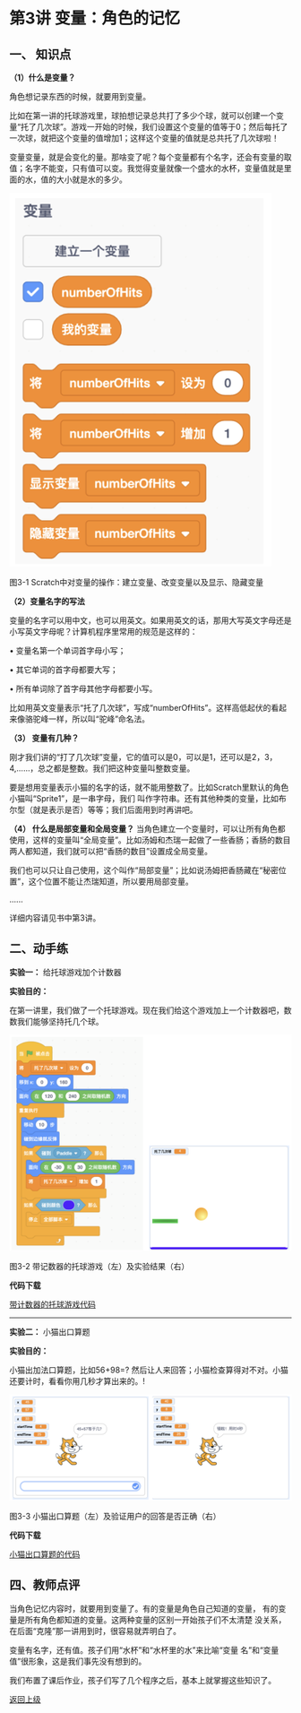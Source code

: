 # 第3讲 变量：角色的记忆


## 一、	知识点



**（1）什么是变量？** 

角色想记录东西的时候，就要用到变量。

比如在第一讲的托球游戏里，球拍想记录总共打了多少个球，就可以创建一个变量“托了几次球”。游戏一开始的时候，我们设置这个变量的值等于0；然后每托了一次球，就把这个变量的值增加1；这样这个变量的值就是总共托了几次球啦！

变量变量，就是会变化的量。那啥变了呢？每个变量都有个名字，还会有变量的取值；名字不能变，只有值可以变。我觉得变量就像一个盛水的水杯，变量值就是里面的水，值的大小就是水的多少。

![图3-1](Figures/Lec3-1.png)

图3-1 Scratch中对变量的操作：建立变量、改变变量以及显示、隐藏变量


**（2）变量名字的写法**


变量的名字可以用中文，也可以用英文。如果用英文的话，那用大写英文字母还是小写英文字母呢？计算机程序里常用的规范是这样的：

•	变量名第一个单词首字母小写；

•	其它单词的首字母都要大写；

•	所有单词除了首字母其他字母都要小写。

比如用英文变量表示“托了几次球”，写成“numberOfHits”。这样高低起伏的看起来像骆驼峰一样，所以叫“驼峰”命名法。

**（3）	变量有几种？**

刚才我们讲的“打了几次球”变量，它的值可以是0，可以是1，还可以是2，3，4,……，总之都是整数。我们把这种变量叫整数变量。

要是想用变量表示小猫的名字的话，就不能用整数了。比如Scratch里默认的角色小猫叫“Sprite1”，是一串字母，我们
叫作字符串。还有其他种类的变量，比如布尔型（就是表示是否）等等；我们后面用到时再讲吧。

**（4）	什么是局部变量和全局变量？**
当角色建立一个变量时，可以让所有角色都使用，这样的变量叫“全局变量”。比如汤姆和杰瑞一起做了一些香肠；香肠的数目两人都知道，我们就可以把“香肠的数目”设置成全局变量。

我们也可以只让自己使用，这个叫作“局部变量”；比如说汤姆把香肠藏在“秘密位置”，这个位置不能让杰瑞知道，所以要用局部变量。

......

详细内容请见书中第3讲。

## 二、动手练

**实验一：** 给托球游戏加个计数器

**实验目的：** 

在第一讲里，我们做了一个托球游戏。现在我们给这个游戏加上一个计数器吧，数数我们能够坚持托几个球。

![图3-2](Figures/Lec3-2.png)

图3-2 带记数器的托球游戏（左）及实验结果（右）

**代码下载** 

[带计数器的托球游戏代码](Code/第3讲-带计数器的托球.sb3) 

--- 

**实验二：** 小猫出口算题

**实验目的：** 

小猫出加法口算题，比如56+98=? 然后让人来回答；小猫检查算得对不对。小猫还要计时，看看你用几秒才算出来的。!


![图3-3](Figures/Lec3-3.png)

图3-3 小猫出口算题（左）及验证用户的回答是否正确（右）


**代码下载** 

[小猫出口算题的代码](Code/第3讲-小猫出加法题-修正版.sb3) 

## 四、教师点评

当角色记忆内容时，就要用到变量了。有的变量是角色自己知道的变量， 有的变量是所有角色都知道的变量。这两种变量的区别一开始孩子们不太清楚 没关系，在后面“克隆”那一讲用到时，很容易就弄明白了。

变量有名字，还有值。孩子们用“水杯”和“水杯里的水”来比喻“变量 名”和“变量值”很形象，这是我们事先没有想到的。

我们布置了课后作业，孩子们写了几个程序之后，基本上就掌握这些知识了。

[返回上级](index.md)


